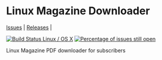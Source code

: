 # Linux Magazine Downloader

[Issues](https://github.com/pbek/lmdownload/issues) |
[Releases](https://github.com/pbek/lmdownload/releases) |

[![Build Status Linux / OS X](https://travis-ci.org/pbek/lmdownload.svg?branch=master)](https://travis-ci.org/pbek/lmdownload)
[![Percentage of issues still open](http://isitmaintained.com/badge/open/pbek/lmdownload.svg)](http://isitmaintained.com/project/pbek/lmdownload "Percentage of issues still open")

Linux Magazine PDF downloader for subscribers